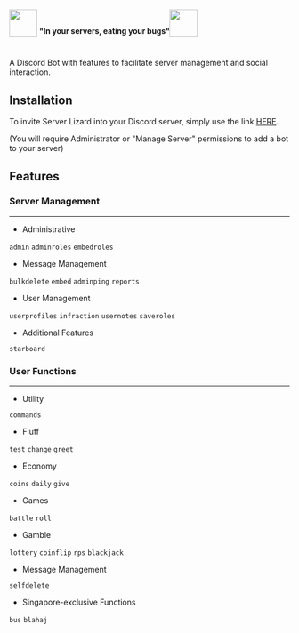### <img style="width:50px" src="https://github.com/llkyz/Server-Lizard/blob/main/server_lizard.png/"> <sup>"In your servers, eating your bugs"</sup><img style="width:50px" src="https://github.com/llkyz/Server-Lizard/blob/main/server_lizard.png/">
<br>
A Discord Bot with features to facilitate server management and social interaction.

## Installation
To invite Server Lizard into your Discord server, simply use the link [HERE](https://discord.com/api/oauth2/authorize?client_id=1032276665092538489&permissions=433188072512&scope=applications.commands%20bot).

(You will require Administrator or "Manage Server" permissions to add a bot to your server)

## Features

### Server Management
---
- Administrative

`admin` `adminroles` `embedroles`

- Message Management

`bulkdelete` `embed` `adminping`  `reports`

- User Management

`userprofiles` `infraction` `usernotes` `saveroles`

- Additional Features

`starboard`

### User Functions
---
- Utility

`commands`

- Fluff

`test` `change` `greet`

- Economy

`coins` `daily` `give`

- Games

`battle` `roll`

- Gamble

`lottery` `coinflip` `rps` `blackjack`

- Message Management

`selfdelete`

- Singapore-exclusive Functions

`bus` `blahaj`

